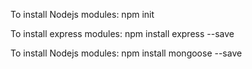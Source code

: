 To install Nodejs modules:
npm init

To install express modules:
npm install express --save

To install Nodejs modules:
npm install mongoose --save
